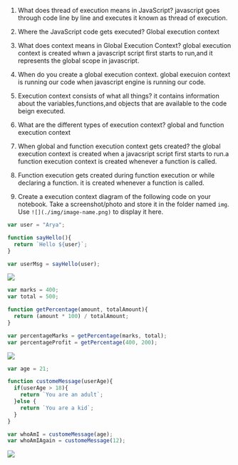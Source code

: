 1. What does thread of execution means in JavaScript?
javascript goes through code line by line and executes it known as thread of execution.
2. Where the JavaScript code gets executed?
 Global execution context
3. What does context means in Global Execution Context?
global execution context is created whwn a javascript script first starts to run,and it represents the global scope in javascript.
4. When do you create a global execution context.
global execuion context is running our code when javascript engine is running our code.
5. Execution context consists of what all things?
it contains information about the variables,functions,and objects that are available to the code beign executed.
6. What are the different types of execution context?
global and function execution context
7. When global and function execution context gets created?
the global execution context is created when a javacsript script first starts to run.a function execution context is created whenever a function is called.
8. Function execution gets created during function execution or while declaring a function.
it is created whenever a function is called.

9. Create a execution context diagram of the following code on your notebook. Take a screenshot/photo and store it in the folder named `img`. Use `![](./img/image-name.png)` to display it here.



```js
var user = "Arya";

function sayHello(){
  return `Hello ${user}`;
}

var userMsg = sayHello(user);
```

<!-- Put your image here -->

![](./img/image-name.jpg)



```js
var marks = 400;
var total = 500;

function getPercentage(amount, totalAmount){
  return (amount * 100) / totalAmount;
}

var percentageMarks = getPercentage(marks, total);
var percentageProfit = getPercentage(400, 200);
```

<!-- Put your image here -->

![](./img/image-name.jpg)



```js
var age = 21;

function customeMessage(userAge){
  if(userAge > 18){
    return `You are an adult`;
  }else {
    return `You are a kid`;
  }
}

var whoAmI = customeMessage(age);
var whoAmIAgain = customeMessage(12);
```

<!-- Put your image here -->

![](./img/image-name.jpg)